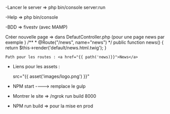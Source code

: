 -Lancer le server => php bin/console server:run

-Help => php bin/console

-BDD => fivestv (avec MAMP)

Créer nouvelle page => dans DefautController.php (pour une page news par exemple )
  /**
       * @Route("/news", name="news")
       */
      public function news()
      {
          return $this->render('default/news.html.twig');
      }
      
    Path pour les routes : <a href="{{ path('news)}}">News</a>
    
 - Liens pour les assets : 
 
    src="{{ asset('images/logo.png') }}"
    
- NPM start ----> remplace le gulp

- Montrer le site => /ngrok run build 8000

- NPM run build => pour la mise en prod
